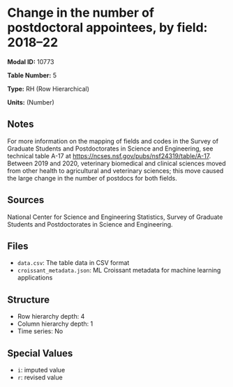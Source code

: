 # Change in the number of postdoctoral appointees, by field: 2018–22

**Modal ID:** 10773

**Table Number:** 5

**Type:** RH (Row Hierarchical)

**Units:** (Number)

## Notes

For more information on the mapping of fields and codes in the Survey of Graduate Students and Postdoctorates in Science and Engineering, see technical table A-17 at https://ncses.nsf.gov/pubs/nsf24319/table/A-17. Between 2019 and 2020, veterinary biomedical and clinical sciences moved from other health to agricultural and veterinary sciences; this move caused the large change in the number of postdocs for both fields.

## Sources

National Center for Science and Engineering Statistics, Survey of Graduate Students and Postdoctorates in Science and Engineering.

## Files

- `data.csv`: The table data in CSV format
- `croissant_metadata.json`: ML Croissant metadata for machine learning applications

## Structure

- Row hierarchy depth: 4
- Column hierarchy depth: 1
- Time series: No

## Special Values

- `i`: imputed value
- `r`: revised value
